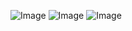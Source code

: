 ![Image](https://github.com/user-attachments/assets/3c28983c-1fed-4372-b85a-9e3acab309d3)
![Image](https://github.com/user-attachments/assets/6ea8f80e-5af2-425a-aeb2-3cffc18dce41)
![Image](https://github.com/user-attachments/assets/70ac4c4f-2598-43dc-9636-4c10547eccd6)
